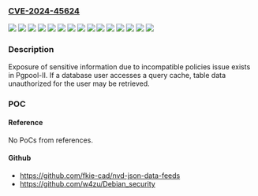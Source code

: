 ### [CVE-2024-45624](https://cve.mitre.org/cgi-bin/cvename.cgi?name=CVE-2024-45624)
![](https://img.shields.io/static/v1?label=Product&message=Pgpool-II&color=blue)
![](https://img.shields.io/static/v1?label=Version&message=3.2.0%20&color=brightgreen)
![](https://img.shields.io/static/v1?label=Version&message=4.1.0%20to%204.1.21%20(4.1%20series)%20&color=brightgreen)
![](https://img.shields.io/static/v1?label=Version&message=4.2.0%20to%204.2.18%20(4.2%20series)%20&color=brightgreen)
![](https://img.shields.io/static/v1?label=Version&message=4.3.0%20to%204.3.11%20(4.3%20series)%20&color=brightgreen)
![](https://img.shields.io/static/v1?label=Version&message=4.4.0%20to%204.4.8%20(4.4%20series)%20&color=brightgreen)
![](https://img.shields.io/static/v1?label=Version&message=4.5.0%20to%204.5.3%20(4.5%20series)%20&color=brightgreen)
![](https://img.shields.io/static/v1?label=Version&message=All%20versions%20of%203.2%20series%20&color=brightgreen)
![](https://img.shields.io/static/v1?label=Version&message=All%20versions%20of%203.3%20series%20&color=brightgreen)
![](https://img.shields.io/static/v1?label=Version&message=All%20versions%20of%203.4%20series%20&color=brightgreen)
![](https://img.shields.io/static/v1?label=Version&message=All%20versions%20of%203.5%20series%20&color=brightgreen)
![](https://img.shields.io/static/v1?label=Version&message=All%20versions%20of%203.6%20series%20&color=brightgreen)
![](https://img.shields.io/static/v1?label=Version&message=All%20versions%20of%203.7%20series%20&color=brightgreen)
![](https://img.shields.io/static/v1?label=Version&message=All%20versions%20of%204.0%20series%20&color=brightgreen)
![](https://img.shields.io/static/v1?label=Vulnerability&message=Exposure%20of%20Sensitive%20Information%20Due%20to%20Incompatible%20Policies&color=brightgreen)

### Description

Exposure of sensitive information due to incompatible policies issue exists in Pgpool-II. If a database user accesses a query cache, table data unauthorized for the user may be retrieved.

### POC

#### Reference
No PoCs from references.

#### Github
- https://github.com/fkie-cad/nvd-json-data-feeds
- https://github.com/w4zu/Debian_security

